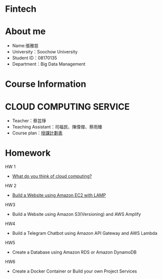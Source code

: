 # Fintech
# About me
* Name:張雅慈
* University：Soochow University
* Student ID：08170135
* Department：Big Data Management

# Course Information
# CLOUD COMPUTING SERVICE
* Teacher：蔡芸琤 
* Teaching Assistant：司福民、陳偉傑、蔡雨臻
* Course plan：[授課計劃表](http://doc.sys.scu.edu.tw/teachplanHtml/1092/1092BDM21301.html)

# Homework
HW 1
* [What do you think of cloud computing?](https://github.com/zyaci/Fintech/tree/main/HW1)

HW 2
* [Build a Website using Amazon EC2 with LAMP](https://youtu.be/KUzMuf6NqfM)

HW3
* Build a Website using Amazon S3(Versioning) and AWS Amplify

HW4
* Build a Telegram Chatbot using Amazon API Gateway and AWS Lambda

HW5
* Create a Database using Amazon RDS or Amazon DynamoDB

HW6
* Create a Docker Container or Build your own Project Services
